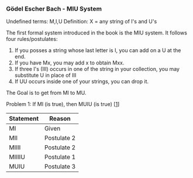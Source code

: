 ### Gödel Escher Bach - MIU System

Undefined terms: M,I,U
Definition: X = any string of I's and U's 

The first formal system introduced in the book is the MIU system. It follows four rules/postulates:

1. If you posses a string whose last letter is I, you can add on a U at the end.
2. If you have Mx, you may add x to obtain Mxx.
2. If three I's (III) occurs in one of the string in your collection, you may substitute U in place of III
3. If UU occurs inside one of your strings, you can drop it.

The Goal is to get from MI to MU. 

Problem 1: If MI (is true), then MUIU (is true) [[1](https://www.youtube.com/watch?v=9lED9pKtTqQ&t=379s)]

|Statement|Reason|
|--|--|
| MI | Given | 
| MII | Postulate 2|
|MIIII| Postulate 2|
|MIIIIU|Postulate 1|
|MUIU|Postulate 3|


